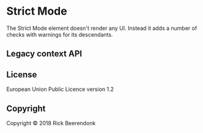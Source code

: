 # Strict Mode

The Strict Mode element doesn't render any UI. Instead it adds a number of checks with warnings for its descendants.

## Legacy context API

## License

European Union Public Licence version 1.2

## Copyright

Copyright © 2018 Rick Beerendonk
